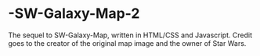# -SW-Galaxy-Map-2
The sequel to SW-Galaxy-Map, written in HTML/CSS and Javascript. Credit goes to the creator of the original map image and the owner of Star Wars.
